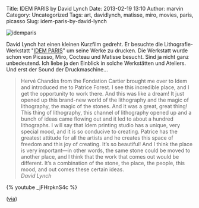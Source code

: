 Title: IDEM PARIS by David Lynch
Date: 2013-02-19 13:10
Author: marvin
Category: Uncategorized
Tags: art, davidlynch, matisse, miro, movies, paris, picasso
Slug: idem-paris-by-david-lynch

![idemparis]({filename}/images/idemparis.jpg)

David Lynch hat einen kleinen Kurzfilm gedreht. Er besuchte die
Lithografie-Werkstatt "[IDEM PARIS](http://www.idemparis.com/)" um seine
Werke zu drucken. Die Werkstatt wurde schon von Picasso, Miro, Cocteau
und Matisse besucht. Sind ja nicht ganz unbedeutend. Ich liebe ja den
Einblick in solche Werkstätten und Ateliers. Und erst der Sound der
Druckmaschine...

> Hervé Chandès from the Fondation Cartier brought me over to Idem and
> introduced me to Patrice Forest. I see this incredible place, and I
> get the opportunity to work there. And this was like a dream! It just
> opened up this brand-new world of the lithography and the magic of
> lithography, the magic of the stones. And it was a great, great thing!
> This thing of lithography, this channel of lithography opened up and a
> bunch of ideas came flowing out and it led to about a hundred
> lithographs. I will say that Idem printing studio has a unique, very
> special mood, and it is so conducive to creating. Patrice has the
> greatest attitude for all the artists and he creates this space of
> freedom and this joy of creating. It’s so beautiful! And I think the
> place is very important—in other words, the same stone could be moved
> to another place, and I think that the work that comes out would be
> different. It’s a combination of the stone, the place, the people,
> this mood, and out comes these certain ideas.  
>  <cite>David Lynch</cite>

{% youtube _jFHrpknS4c %}

([via](http://welcometotwinpeaks.com/lynch/david-lynch-idem-paris/))

